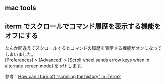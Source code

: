 mac tools
---

## iterm でスクロールでコマンド履歴を表示する機能をオフにする

なんか間違えてスクロールするとコマンドの履歴を表示する機能がオンになってしまいました。  
[Preferences] > [Advanced] > [Scroll wheel sends arrow keys when in alternate screen mode] を `off` します。

参考：[How can I turn off “scrolling the history” in iTerm2](https://stackoverflow.com/questions/36594420/how-can-i-turn-off-scrolling-the-history-in-iterm2)


